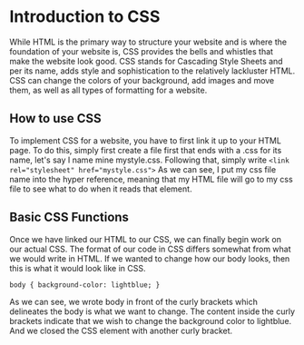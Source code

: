 # Introduction to CSS

While HTML is the primary way to structure your website and is where the foundation of your website is, CSS provides the bells and whistles that make the website look good. CSS stands for Cascading Style Sheets and per its name, adds style and sophistication to the relatively lackluster HTML. CSS can change the colors of your background, add images and move them, as well as all types of formatting for a website.

## How to use CSS

To implement CSS for a website, you have to first link it up to your HTML page. To do this, simply first create a file first that ends with a .css for its name, let's say I name mine mystyle.css. Following that, simply write `<link rel="stylesheet" href="mystyle.css">` As we can see, I put my css file name into the hyper reference, meaning that my HTML file will go to my css file to see what to do when it reads that element.

## Basic CSS Functions

Once we have linked our HTML to our CSS, we can finally begin work on our actual CSS. The format of our code in CSS differs somewhat from what we would write in HTML. If we wanted to change how our body looks, then this is what it would look like in CSS.

`body {
  background-color: lightblue;
}`

As we can see, we wrote body in front of the curly brackets which delineates the body is what we want to change. The content inside the curly brackets indicate that we wish to change the background color to lightblue. And we closed the CSS element with another curly bracket.
